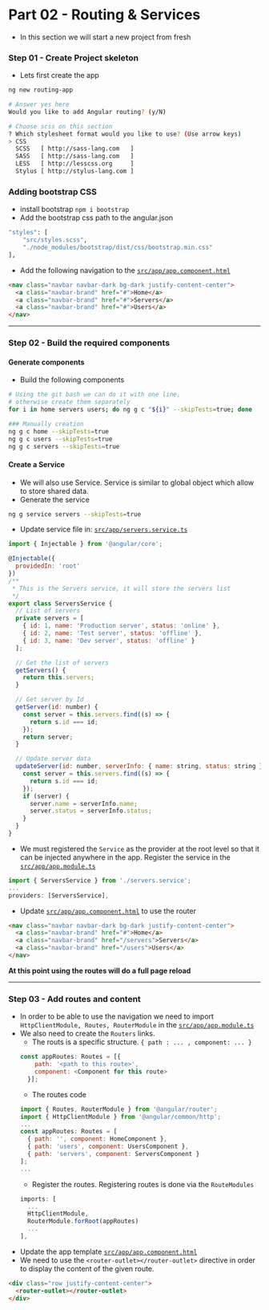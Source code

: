 # Part 02 - Routing & Services

- In this section we will start a new project from fresh

### Step 01 - Create Project skeleton
- Lets first create the app
```sh
ng new routing-app

# Answer yes here
Would you like to add Angular routing? (y/N)

# Choose scss on this section
? Which stylesheet format would you like to use? (Use arrow keys)
> CSS
  SCSS   [ http://sass-lang.com   ]
  SASS   [ http://sass-lang.com   ]
  LESS   [ http://lesscss.org     ]
  Stylus [ http://stylus-lang.com ]
```

### Adding bootstrap CSS
- install bootstrap `npm i bootstrap`
- Add the bootstrap css path to the angular.json
```sh 
"styles": [
    "src/styles.scss",
    "./node_modules/bootstrap/dist/css/bootstrap.min.css"
],
```

- Add the following navigation to the [`src/app/app.component.html`](src/app/app.component.html)
```html
<nav class="navbar navbar-dark bg-dark justify-content-center">
  <a class="navbar-brand" href="#">Home</a>
  <a class="navbar-brand" href="#">Servers</a>
  <a class="navbar-brand" href="#">Users</a>
</nav>
```
***
### Step 02 - Build the required components

#### Generate components
- Build the following components
```sh
# Using the git bash we can do it with one line,
# otherwise create them separately
for i in home servers users; do ng g c "${i}" --skipTests=true; done

### Manually creation
ng g c home --skipTests=true
ng g c users --skipTests=true
ng g c servers --skipTests=true
```

#### Create a Service
- We will also use Service. Service is similar to global object which allow to store shared data.
- Generate the service
```sh
ng g service servers --skipTests=true
```
- Update service file in: [`src/app/servers.service.ts`](src/app/servers.service.ts)
```js
import { Injectable } from '@angular/core';

@Injectable({
  providedIn: 'root'
})
/**
 * This is the Servers service, it will store the servers list
 */
export class ServersService {
  // List of servers
  private servers = [
    { id: 1, name: 'Production server', status: 'online' },
    { id: 2, name: 'Test server', status: 'offline' },
    { id: 3, name: 'Dev server', status: 'offline' }
  ];

  // Get the list of servers
  getServers() {
    return this.servers;
  }

  // Get server by Id
  getServer(id: number) {
    const server = this.servers.find((s) => {
      return s.id === id;
    });
    return server;
  }

  // Update server data
  updateServer(id: number, serverInfo: { name: string, status: string }) {
    const server = this.servers.find((s) => {
      return s.id === id;
    });
    if (server) {
      server.name = serverInfo.name;
      server.status = serverInfo.status;
    }
  }
}
```
- We must registered the `Service` as the provider at the root level so that it can be injected anywhere in the app. Register the service in the [`src/app/app.module.ts`](src/app/app.module.ts) 
```js
import { ServersService } from './servers.service';
...
providers: [ServersService],
```
- Update [`src/app/app.component.html`](src/app/app.component.html) to use the router
```html
<nav class="navbar navbar-dark bg-dark justify-content-center">
  <a class="navbar-brand" href="#">Home</a>
  <a class="navbar-brand" href="/servers">Servers</a>
  <a class="navbar-brand" href="/users">Users</a>
</nav>
```
**At this point using the routes will do a full page reload**

***
### Step 03 - Add routes and content
- In order to be able to use the navigation we need to import `HttpClientModule, Routes, RouterModule` in the [`src/app/app.module.ts`](src/app/app.module.ts)
- We also need to create the `Routers` links.
  - The routs is a specific structure. `{ path : ... , component: ... }`
  ```js
  const appRoutes: Routes = [{
      path: '<path to this route>',
      component: <Component for this route>
    }];
  ```
  - The routes code
  ```js
  import { Routes, RouterModule } from '@angular/router';
  import { HttpClientModule } from '@angular/common/http';
  ...
  const appRoutes: Routes = [
    { path: '', component: HomeComponent },
    { path: 'users', component: UsersComponent },
    { path: 'servers', component: ServersComponent }
  ];
  ...
  ```
  - Register the routes. Registering routes is done via the `RouteModules`
  ```js
  imports: [
    ...
    HttpClientModule,
    RouterModule.forRoot(appRoutes)
    ...
  ],
  ```
- Update the app template [`src/app/app.component.html`](src/app/app.component.html)
- We need to use the `<router-outlet></router-outlet>` directive in order to display the content of the given route.
```html
<div class="row justify-content-center">
  <router-outlet></router-outlet>
</div>
```


